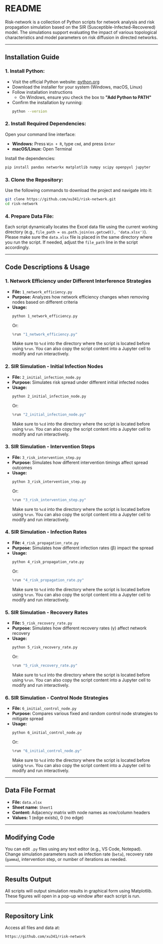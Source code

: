 # README

Risk-network is a collection of Python scripts for network analysis and risk propagation simulation based on the SIR (Susceptible-Infected-Recovered) model. The simulations support evaluating the impact of various topological characteristics and model parameters on risk diffusion in directed networks.

---

## Installation Guide

### 1. **Install Python:**

- Visit the official Python website: [python.org](https://www.python.org/)
- Download the installer for your system (Windows, macOS, Linux)
- Follow installation instructions
  - On Windows, ensure you check the box to **"Add Python to PATH"**
- Confirm the installation by running:
  ```bash
  python --version
  ```

### 2. **Install Required Dependencies:**

Open your command line interface:

- **Windows:** Press `Win + R`, type `cmd`, and press `Enter`
- **macOS/Linux:** Open Terminal

Install the dependencies:

```bash
pip install pandas networkx matplotlib numpy scipy openpyxl jupyter
```

### 3. **Clone the Repository:**

Use the following commands to download the project and navigate into it:

```bash
git clone https://github.com/xu341/risk-network.git
cd risk-network
```

### 4. **Prepare Data File:**

Each script dynamically locates the Excel data file using the current working directory (e.g., `file_path = os.path.join(os.getcwd(), 'data.xlsx')`).
Please make sure the `data.xlsx` file is placed in the same directory where you run the script.
If needed, adjust the `file_path` line in the script accordingly.

---

## Code Descriptions & Usage

### 1. Network Efficiency under Different Interference Strategies

- **File:** `1_network_efficiency.py`
- **Purpose:** Analyzes how network efficiency changes when removing nodes based on different criteria
- **Usage:**
  ```bash
  python 1_network_efficiency.py
  ```
  Or:
  ```python
  %run "1_network_efficiency.py"
  ```
  Make sure to `%cd` into the directory where the script is located before using `%run`.
  You can also copy the script content into a Jupyter cell to modify and run interactively.

### 2. SIR Simulation - Initial Infection Nodes

- **File:** `2_initial_infection_node.py`
- **Purpose:** Simulates risk spread under different initial infected nodes
- **Usage:**
  ```bash
  python 2_initial_infection_node.py
  ```
  Or:
  ```python
  %run "2_initial_infection_node.py"
  ```
  Make sure to `%cd` into the directory where the script is located before using `%run`.
  You can also copy the script content into a Jupyter cell to modify and run interactively.

### 3. SIR Simulation - Intervention Steps

- **File:** `3_risk_intervention_step.py`
- **Purpose:** Simulates how different intervention timings affect spread outcomes
- **Usage:**
  ```bash
  python 3_risk_intervention_step.py
  ```
  Or:
  ```python
  %run "3_risk_intervention_step.py"
  ```
  Make sure to `%cd` into the directory where the script is located before using `%run`.
  You can also copy the script content into a Jupyter cell to modify and run interactively.

### 4. SIR Simulation - Infection Rates

- **File:** `4_risk_propagation_rate.py`
- **Purpose:** Simulates how different infection rates (β) impact the spread
- **Usage:**
  ```bash
  python 4_risk_propagation_rate.py
  ```
  Or:
  ```python
  %run "4_risk_propagation_rate.py"
  ```
  Make sure to `%cd` into the directory where the script is located before using `%run`.
  You can also copy the script content into a Jupyter cell to modify and run interactively.

### 5. SIR Simulation - Recovery Rates

- **File:** `5_risk_recovery_rate.py`
- **Purpose:** Simulates how different recovery rates (γ) affect network recovery
- **Usage:**
  ```bash
  python 5_risk_recovery_rate.py
  ```
  Or:
  ```python
  %run "5_risk_recovery_rate.py"
  ```
  Make sure to `%cd` into the directory where the script is located before using `%run`.
  You can also copy the script content into a Jupyter cell to modify and run interactively.

### 6. SIR Simulation - Control Node Strategies

- **File:** `6_initial_control_node.py`
- **Purpose:** Compares various fixed and random control node strategies to mitigate spread
- **Usage:**
  ```bash
  python 6_initial_control_node.py
  ```
  Or:
  ```python
  %run "6_initial_control_node.py"
  ```
  Make sure to `%cd` into the directory where the script is located before using `%run`.
  You can also copy the script content into a Jupyter cell to modify and run interactively.

---

## Data File Format

- **File:** `data.xlsx`
- **Sheet name:** `Sheet1`
- **Content:** Adjacency matrix with node names as row/column headers
- **Values:** 1 (edge exists), 0 (no edge)

---

## Modifying Code

You can edit `.py` files using any text editor (e.g., VS Code, Notepad). Change simulation parameters such as infection rate (`beta`), recovery rate (`gamma`), intervention step, or number of iterations as needed.

---

## Results Output

All scripts will output simulation results in graphical form using Matplotlib. These figures will open in a pop-up window after each script is run.

---

## Repository Link

Access all files and data at:

```
https://github.com/xu341/risk-network
```
